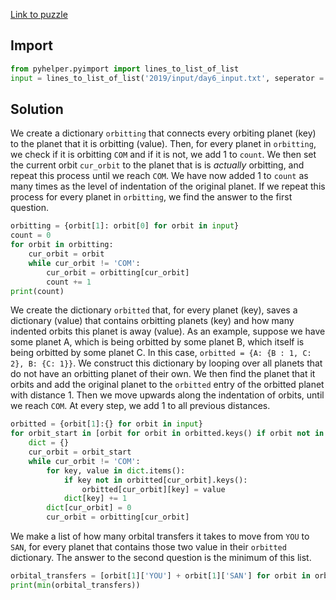[Link to puzzle](https://adventofcode.com/2019/day/6)
## Import

```python
from pyhelper.pyimport import lines_to_list_of_list
input = lines_to_list_of_list('2019/input/day6_input.txt', seperator = ')')
```

## Solution

We create a dictionary `orbitting` that connects every orbiting planet (key) to the planet that it is orbitting (value). Then, for every planet in `orbitting`, we check if it is orbitting `COM` and if it is not, we add 1 to `count`. We then set the current orbit `cur_orbit` to the planet that is is _actually_ orbitting, and repeat this process until we reach `COM`. We have now added 1 to `count` as many times as the level of indentation of the original planet. If we repeat this process for every planet in `orbitting`, we find the answer to the first question.

```python
orbitting = {orbit[1]: orbit[0] for orbit in input}
count = 0
for orbit in orbitting:
    cur_orbit = orbit
    while cur_orbit != 'COM':
        cur_orbit = orbitting[cur_orbit]
        count += 1
print(count)
```

We create the dictionary `orbitted` that, for every planet (key), saves a dictionary (value) that contains orbitting planets (key) and how many indented orbits this planet is away (value). As an example, suppose we have some planet A, which is being orbitted by some planet B, which itself is being orbitted by some planet C. In this case, `orbitted = {A: {B : 1, C: 2}, B: {C: 1}}`. We construct this dictionary by looping over all planets that do not have an orbitting planet of their own. We then find the planet that it orbits and add the original planet to the `orbitted` entry of the orbitted planet with distance 1. Then we move upwards along the indentation of orbits, until we reach `COM`. At every step, we add 1 to all previous distances.

```python
orbitted = {orbit[1]:{} for orbit in input}
for orbit_start in [orbit for orbit in orbitted.keys() if orbit not in orbitting.values()]:
    dict = {}
    cur_orbit = orbit_start
    while cur_orbit != 'COM':
        for key, value in dict.items():
            if key not in orbitted[cur_orbit].keys():
                orbitted[cur_orbit][key] = value
            dict[key] += 1
        dict[cur_orbit] = 0
        cur_orbit = orbitting[cur_orbit]
```

We make a list of how many orbital transfers it takes to move from `YOU` to `SAN`, for every planet that contains those two value in their `orbitted` dictionary. The answer to the second question is the minimum of this list.

```python
orbital_transfers = [orbit[1]['YOU'] + orbit[1]['SAN'] for orbit in orbitted.items() if 'YOU' in orbit[1] and 'SAN' in orbit[1]]
print(min(orbital_transfers))
```
